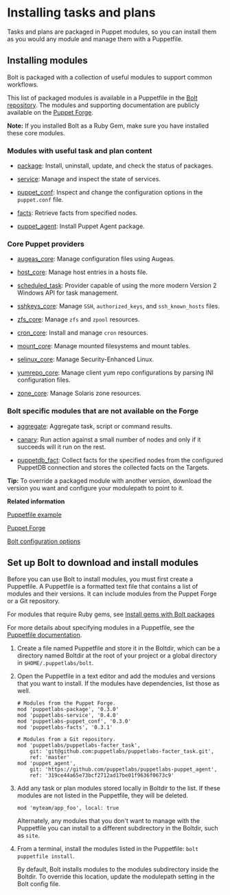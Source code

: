 # Installing tasks and plans

Tasks and plans are packaged in Puppet modules, so you can install them as you would any module and manage them with a Puppetfile. 

## Installing modules

Bolt is packaged with a collection of useful modules to support common workflows.

This list of packaged modules is available in a Puppetfile in the [Bolt repository](https://github.com/puppetlabs/bolt/blob/master/Puppetfile). The modules and supporting documentation are publicly available on the [Puppet Forge](https://forge.puppet.com/).

**Note:** If you installed Bolt as a Ruby Gem, make sure you have installed these core modules.

### Modules with useful task and plan content

-   [package](https://forge.puppet.com/puppetlabs/package): Install, uninstall, update, and check the status of packages.

-   [service](https://forge.puppet.com/puppetlabs/service): Manage and inspect the state of services.

-   [puppet\_conf](https://forge.puppet.com/puppetlabs/puppet_conf): Inspect and change the configuration options in the `puppet.conf` file.

-   [facts](https://forge.puppet.com/puppetlabs/facts): Retrieve facts from specified nodes.

-   [puppet\_agent](https://forge.puppet.com/puppetlabs/puppet_agent): Install Puppet Agent package.


### Core Puppet providers

-   [augeas\_core](https://forge.puppet.com/puppetlabs/augeas_core): Manage configuration files using Augeas.

-   [host\_core](https://forge.puppet.com/puppetlabs/host_core): Manage host entries in a hosts file.

-   [scheduled\_task](https://forge.puppet.com/puppetlabs/scheduled_task): Provider capable of using the more modern Version 2 Windows API for task management.

-   [sshkeys\_core](https://forge.puppet.com/puppetlabs/sshkeys_core): Manage `SSH`, `authorized_keys`, and `ssh_known_hosts` files.

-   [zfs\_core](https://forge.puppet.com/puppetlabs/zfs_core): Manage `zfs` and `zpool` resources.

-   [cron\_core](https://forge.puppet.com/puppetlabs/cron_core): Install and manage `cron` resources.

-   [mount\_core](https://forge.puppet.com/puppetlabs/mount_core): Manage mounted filesystems and mount tables.

-   [selinux\_core](https://forge.puppet.com/puppetlabs/selinux_core): Manage Security-Enhanced Linux.

-   [yumrepo\_core](https://forge.puppet.com/puppetlabs/yumrepo_core): Manage client yum repo configurations by parsing INI configuration files.

-   [zone\_core](https://forge.puppet.com/puppetlabs/zone_core): Manage Solaris zone resources.


### Bolt specific modules that are not available on the Forge

-   [aggregate](https://github.com/puppetlabs/bolt/tree/master/modules/aggregate): Aggregate task, script or command results.

-   [canary](https://github.com/puppetlabs/bolt/tree/master/modules/canary): Run action against a small number of nodes and only if it succeeds will it run on the rest.

-   [puppetdb\_fact](https://github.com/puppetlabs/bolt/tree/master/modules/puppetdb_fact): Collect facts for the specified nodes from the configured PuppetDB connection and stores the collected facts on the Targets.


**Tip:** To override a packaged module with another version, download the version you want and configure your modulepath to point to it.

**Related information**  


[Puppetfile example](https://github.com/puppetlabs/bolt/blob/master/Puppetfile)

[Puppet Forge](https://forge.puppet.com/)

[Bolt configuration options](bolt_configuration_options.md)

## Set up Bolt to download and install modules

Before you can use Bolt to install modules, you must first create a Puppetfile. A Puppetfile is a formatted text file that contains a list of modules and their versions. It can include modules from the Puppet Forge or a Git repository.

For modules that require Ruby gems, see [Install gems with Bolt packages](bolt_installing.md#)

For more details about specifying modules in a Puppetfile, see the [Puppetfile documentation](https://puppet.com/docs/pe/2018.1/puppetfile.html).

1.  Create a file named Puppetfile and store it in the Boltdir, which can be a directory named Boltdir at the root of your project or a global directory in `$HOME/.puppetlabs/bolt`.
2.  Open the Puppetfile in a text editor and add the modules and versions that you want to install. If the modules have dependencies, list those as well. 

    ```
    # Modules from the Puppet Forge.
    mod 'puppetlabs-package', '0.3.0'
    mod 'puppetlabs-service', '0.4.0'
    mod 'puppetlabs-puppet_conf', '0.3.0'
    mod 'puppetlabs-facts', '0.3.1'
    
    # Modules from a Git repository.
    mod 'puppetlabs/puppetlabs-facter_task',
        git: 'git@github.com:puppetlabs/puppetlabs-facter_task.git',
        ref: 'master'
    mod 'puppet_agent',
        git: 'https://github.com/puppetlabs/puppetlabs-puppet_agent',
        ref: '319ce44a65e73bcf2712ad17be01f9636f0673c9'
    ```

3.  Add any task or plan modules stored locally in Boltdir to the list. If these modules are not listed in the Puppetfile, they will be deleted. 

    ```
    mod 'myteam/app_foo', local: true
    ```

    Alternately, any modules that you don't want to manage with the Puppetfile you can install to a different subdirectory in the Boltdir, such as `site`.

4.  From a terminal, install the modules listed in the Puppetfile: `bolt puppetfile install`. 

    By default, Bolt installs modules to the modules subdirectory inside the Boltdir. To override this location, update the modulepath setting in the Bolt config file.


